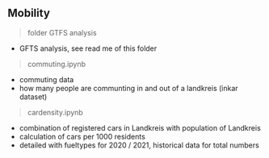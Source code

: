 
## Mobility

> folder GTFS analysis

- GFTS analysis, see read me of this folder

> commuting.ipynb

- commuting data
- how many people are communting in and out of a landkreis (inkar dataset)

> cardensity.ipynb

- combination of registered cars in Landkreis with population of Landkreis
- calculation of cars per 1000 residents
- detailed with fueltypes for 2020 / 2021, historical data for total numbers